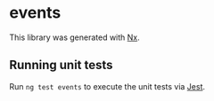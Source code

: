 # events

This library was generated with [Nx](https://nx.dev).

## Running unit tests

Run `ng test events` to execute the unit tests via [Jest](https://jestjs.io).
